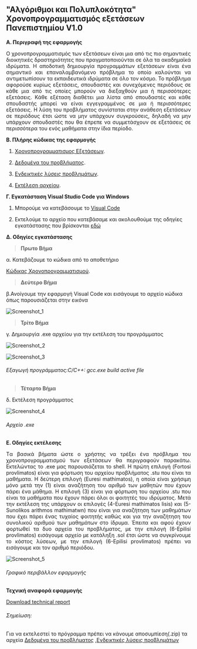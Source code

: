 ## "Αλγόριθμοι και Πολυπλοκότητα" Χρονοπρογραμματισμός εξετάσεων Πανεπιστημίου V1.0

**Α. Περιγραφή της εφαρμογής**
 <p style='text-align: justify;'> Ο χρονοπρογραμματισμός των εξετάσεων είναι μια από τις πιο σημαντικές διοικητικές δραστηριότητες που πραγματοποιούνται σε όλα τα ακαδημαϊκά ιδρύματα. Η αποδοτική δημιουργία προγραμμάτων εξετάσεων είναι ένα σημαντικό και επαναλαμβανόμενο πρόβλημα το οποίο καλούνται να αντιμετωπίσουν τα εκπαιδευτικά ιδρύματα σε όλο τον κόσμο. 
Το πρόβλημα αφορούσε κυρίως εξετάσεις, σπουδαστές και συνεχόμενες περιόδους σε κάθε μια από τις οποίες μπορούν να διεξαχθούν μια ή περισσότερες εξετάσεις. Κάθε εξέταση διαθέτει μια λίστα από σπουδαστές και κάθε σπουδαστής μπορεί να είναι εγγεγραμμένος σε μια ή περισσότερες εξετάσεις. Η λύση του προβλήματος συνίσταται στην ανάθεση εξετάσεων σε περιόδους έτσι ώστε να μην υπάρχουν συγκρούσεις, δηλαδή να μην υπάρχουν σπουδαστές που θα έπρεπε να συμμετάσχουν σε εξετάσεις σε περισσότερα του ενός μαθήματα στην ίδια περίοδο. </p>





**Β. Πλήρης κώδικας της εφαρμογής**

 
1. [Χρονοπρογραμματισμος Εξετάσεων](https://github.com/ioannispanges/xronoprogrammatismos/blob/main/xronoprogrammatismos.c). 


2. [Δεδομένα του προβλήματος](https://github.com/ioannispanges/xronoprogrammatismos/blob/main/toronto%20.zip).


3. [Ενδεικτικές λύσεις προβλημάτων](https://github.com/ioannispanges/xronoprogrammatismos/blob/main/good_solutions1%20.zip).


4. [Εκτέλεση αρχείου](https://github.com/ioannispanges/xronoprogrammatismos/blob/main/xronoprogrammatismos.exe).




**Γ. Εγκατάσταση Visual Studio Code για Windows**


1. Μπορούμε να κατεβάσουμε το [Visual Code](https://code.visualstudio.com/)


2. Εκτελoύμε το αρχείο που κατεβάσαμε και ακολουθούμε της οδηγίες εγκατάστασης που βρίσκονται [εδώ](https://github.com/ioannispanges/xronoprogrammatismos/blob/main/%CE%BF%CE%B4%CE%B7%CE%B3%CE%AF%CE%B5%CF%82_%CE%B5%CE%B3%CE%BA%CE%B1%CF%84%CE%AC%CF%83%CF%84%CE%B1%CF%83%CE%B7%CF%82.zip)





**Δ. Οδηγίες εγκατάστασης**


>**Πρωτο Βήμα**

α. Κατεβάζουμε το κώδικα από το αποθετήριο

[Κώδικας Χρονοπρογραμματισμού](https://github.com/ioannispanges/xronoprogrammatismos/blob/main/xronoprogrammatismos.rar).

>**Δεύτερο Βήμα**

β.Ανοίγουμε την εφαρμογή Visual Code και εισάγουμε το αρχείο κώδικα όπως παρουσιάζεται στην εικόνα

![Screenshot_1](https://user-images.githubusercontent.com/72886828/106316958-3fbdd300-6276-11eb-9182-a075114abbf9.png)








>**Τρίτο Βήμα**

γ. Δημιουργία .exe αρχείου για την εκτέλεση του προγράμματος 

![Screenshot_2](https://user-images.githubusercontent.com/72886828/105191382-abe65b80-5b3f-11eb-9d8c-f84a857e6152.png)

![Screenshot_3](https://user-images.githubusercontent.com/72886828/105191551-e51ecb80-5b3f-11eb-952d-5126ce08a996.png)
###### Εξαγωγή προγράμματος:C/C++: gcc.exe build active file





>**Τέταρτο Βήμα**

δ. Εκτέλεση προγράμματος

![Screenshot_4](https://user-images.githubusercontent.com/72886828/105192200-87d74a00-5b40-11eb-8f69-ecb24e92f627.png)
###### Αρχείο .exe







**Ε. Οδηγίες εκτέλεσης**
<p style='text-align: justify;'>Tα βασικά βήματα ώστε ο χρήστης να τρέξει ένα πρόβλημα του χρονοπρογραμματισμού των εξετάσεων θα περιγραφούν παρακάτω. Εκτελώντας το .exe μας παρουσιάζεται το shell. Η πρώτη επιλογή (Fortosi provlimatos) είναι για φόρτωση του αρχείου προβλήματος .stu που είναι τα μαθήματα. Η δεύτερη επιλογή (Euresi mathimatos), η οποία είναι χρήσιμη μόνο μετά την (1) είναι αναζήτηση του αριθμό των μαθητών που έχουν πάρει ένα μάθημα. Η επιλογή (3) είναι για φόρτωση του αρχείου .stu που είναι τα μαθήματα που έχουν πάρει όλοι οι φοιτητές του ιδρύματος. Μετά την εκτέλεση της υπάρχουν οι επιλογές (4-Euresi mathimatos lisis) και (5- Sunolikos arithmos mathimatwn) που είναι για αναζήτηση των μαθημάτων που έχει πάρει ένας τυχαίος φοιτητής καθώς και για την αναζήτηση του συνολικού αριθμού των μαθημάτων στο ίδρυμα. Έπειτα και αφού έχουν φορτωθεί τα δυο αρχεία του προβλήματος, με την επιλογή (6-Epilisi provlimatos) εισάγουμε αρχείο με κατάληξη .sol έτσι ώστε να συγκρίνουμε το κόστος λύσεων, με την επιλογή (6-Epilisi provlimatos) πρέπει να εισάγουμε και τον αριθμό περιόδου.</p>




![Screenshot_5](https://user-images.githubusercontent.com/72886828/105194357-2c0dc080-5b42-11eb-997e-9a1fc2c70abd.png)
###### Γραφικό περιβάλλον εφαρμογής








**Τεχνική αναφορά εφαρμογής**

[Download technical report](https://github.com/ioannispanges/xronoprogrammatismos/blob/main/techical_report%20.pdf)







###### Σημείωση: 
Για να εκτελεστεί το πρόγραμμα πρέπει να κάνουμε αποσυμπίεση(.zip) τα αρχεία 
[Δεδομένα του προβλήματος](https://github.com/ioannispanges/xronoprogrammatismos/blob/main/toronto%20.zip)
,[Ενδεικτικές λύσεις προβλημάτων](https://github.com/ioannispanges/xronoprogrammatismos/blob/main/good_solutions1%20.zip)
